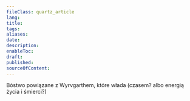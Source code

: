 ```yaml
---
fileClass: quartz_article
lang: 
title: 
tags: 
aliases: 
date: 
description: 
enableToc: 
draft: 
published: 
sourceOfContent: 
---
```

Bóstwo powiązane z Wyrvgarthem, które włada (czasem? albo energią życia i śmierci?)